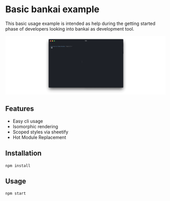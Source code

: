 # Basic bankai example

This basic usage example is intended as help during the getting started phase
of developers looking into bankai as development tool.

![bankai-basic](./demo.gif)

## Features

*  Easy cli usage
*  Isomorphic rendering
*  Scoped styles via sheetify
*  Hot Module Replacement

## Installation

```shell
npm install
```

## Usage

```shell
npm start
```

